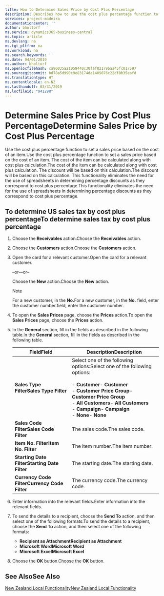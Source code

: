 ```yaml
---
title: How to Determine Sales Price by Cost Plus Percentage
description: Describes how to use the cost plus percentage function to set a sales price based on the cost of an item.
services: project-madeira
documentationcenter: ''
author: bholtorf
ms.service: dynamics365-business-central
ms.topic: article
ms.devlang: na
ms.tgt_pltfrm: na
ms.workload: na
ms.search.keywords: ''
ms.date: 04/01/2019
ms.author: bholtorf
ms.openlocfilehash: ca96035a21059440c30faf82179baa45fc017597
ms.sourcegitcommit: bd78a5d990c9e83174da1409076c22df8b35eafd
ms.translationtype: HT
ms.contentlocale: en-NZ
ms.lasthandoff: 03/31/2019
ms.locfileid: "941298"
---
```

# <a name="determine-sales-price-by-cost-plus-percentage"></a><span data-ttu-id="9479a-103">Determine Sales Price by Cost Plus Percentage</span><span class="sxs-lookup"><span data-stu-id="9479a-103">Determine Sales Price by Cost Plus Percentage</span></span>
<span data-ttu-id="9479a-104">Use the cost plus percentage function to set a sales price based on the cost of an item.</span><span class="sxs-lookup"><span data-stu-id="9479a-104">Use the cost plus percentage function to set a sales price based on the cost of an item.</span></span> <span data-ttu-id="9479a-105">The cost of the item can be calculated along with cost plus calculation.</span><span class="sxs-lookup"><span data-stu-id="9479a-105">The cost of the item can be calculated along with cost plus calculation.</span></span> <span data-ttu-id="9479a-106">The discount will be based on this calculation.</span><span class="sxs-lookup"><span data-stu-id="9479a-106">The discount will be based on this calculation.</span></span> <span data-ttu-id="9479a-107">This functionality eliminates the need for the use of spreadsheets in determining percentage discounts as they correspond to cost plus percentage.</span><span class="sxs-lookup"><span data-stu-id="9479a-107">This functionality eliminates the need for the use of spreadsheets in determining percentage discounts as they correspond to cost plus percentage.</span></span>  

## <a name="to-determine-sales-tax-by-cost-plus-percentage"></a><span data-ttu-id="9479a-108">To determine US sales tax by cost plus percentage</span><span class="sxs-lookup"><span data-stu-id="9479a-108">To determine sales tax by cost plus percentage</span></span>  

1.  <span data-ttu-id="9479a-109">Choose the **Receivables** action.</span><span class="sxs-lookup"><span data-stu-id="9479a-109">Choose the **Receivables** action.</span></span>  
3.  <span data-ttu-id="9479a-110">Choose the **Customers** action.</span><span class="sxs-lookup"><span data-stu-id="9479a-110">Choose the **Customers** action.</span></span>  
4.  <span data-ttu-id="9479a-111">Open the card for a relevant customer.</span><span class="sxs-lookup"><span data-stu-id="9479a-111">Open the card for a relevant customer.</span></span>  

     <span data-ttu-id="9479a-112">–or–</span><span class="sxs-lookup"><span data-stu-id="9479a-112">–or–</span></span>  

    <span data-ttu-id="9479a-113">Choose the **New** action.</span><span class="sxs-lookup"><span data-stu-id="9479a-113">Choose the **New** action.</span></span>  

    > [!NOTE]  
    >  <span data-ttu-id="9479a-114">For a new customer, in the **No.**</span><span class="sxs-lookup"><span data-stu-id="9479a-114">For a new customer, in the **No.**</span></span> <span data-ttu-id="9479a-115">field, enter the customer number.</span><span class="sxs-lookup"><span data-stu-id="9479a-115">field, enter the customer number.</span></span>  

5.  <span data-ttu-id="9479a-116">To open the **Sales Prices** page, choose the **Prices** action.</span><span class="sxs-lookup"><span data-stu-id="9479a-116">To open the **Sales Prices** page, choose the **Prices** action.</span></span>  
6.  <span data-ttu-id="9479a-117">In the **General** section, fill in the fields as described in the following table.</span><span class="sxs-lookup"><span data-stu-id="9479a-117">In the **General** section, fill in the fields as described in the following table.</span></span>  

    |<span data-ttu-id="9479a-118">Field</span><span class="sxs-lookup"><span data-stu-id="9479a-118">Field</span></span>|<span data-ttu-id="9479a-119">Description</span><span class="sxs-lookup"><span data-stu-id="9479a-119">Description</span></span>|  
    |-----------|-----------------|  
    |<span data-ttu-id="9479a-120">**Sales Type Filter**</span><span class="sxs-lookup"><span data-stu-id="9479a-120">**Sales Type Filter**</span></span>|<span data-ttu-id="9479a-121">Select one of the following options:</span><span class="sxs-lookup"><span data-stu-id="9479a-121">Select one of the following options:</span></span><br /><br /> <span data-ttu-id="9479a-122">-   **Customer**</span><span class="sxs-lookup"><span data-stu-id="9479a-122">-   **Customer**</span></span><br /><span data-ttu-id="9479a-123">-   **Customer Price Group**</span><span class="sxs-lookup"><span data-stu-id="9479a-123">-   **Customer Price Group**</span></span><br /><span data-ttu-id="9479a-124">-   **All Customers**</span><span class="sxs-lookup"><span data-stu-id="9479a-124">-   **All Customers**</span></span><br /><span data-ttu-id="9479a-125">-   **Campaign**</span><span class="sxs-lookup"><span data-stu-id="9479a-125">-   **Campaign**</span></span><br /><span data-ttu-id="9479a-126">-   **None**</span><span class="sxs-lookup"><span data-stu-id="9479a-126">-   **None**</span></span>|  
    |<span data-ttu-id="9479a-127">**Sales Code Filter**</span><span class="sxs-lookup"><span data-stu-id="9479a-127">**Sales Code Filter**</span></span>|<span data-ttu-id="9479a-128">The sales code.</span><span class="sxs-lookup"><span data-stu-id="9479a-128">The sales code.</span></span>|  
    |<span data-ttu-id="9479a-129">**Item No. Filter**</span><span class="sxs-lookup"><span data-stu-id="9479a-129">**Item No. Filter**</span></span>|<span data-ttu-id="9479a-130">The item number.</span><span class="sxs-lookup"><span data-stu-id="9479a-130">The item number.</span></span>|  
    |<span data-ttu-id="9479a-131">**Starting Date Filter**</span><span class="sxs-lookup"><span data-stu-id="9479a-131">**Starting Date Filter**</span></span>|<span data-ttu-id="9479a-132">The starting date.</span><span class="sxs-lookup"><span data-stu-id="9479a-132">The starting date.</span></span>|  
    |<span data-ttu-id="9479a-133">**Currency Code Filter**</span><span class="sxs-lookup"><span data-stu-id="9479a-133">**Currency Code Filter**</span></span>|<span data-ttu-id="9479a-134">The currency code.</span><span class="sxs-lookup"><span data-stu-id="9479a-134">The currency code.</span></span>|  

7.  <span data-ttu-id="9479a-135">Enter information into the relevant fields.</span><span class="sxs-lookup"><span data-stu-id="9479a-135">Enter information into the relevant fields.</span></span>  
8.  <span data-ttu-id="9479a-136">To send the details to a recipient, choose the **Send To** action, and then select one of the following formats:</span><span class="sxs-lookup"><span data-stu-id="9479a-136">To send the details to a recipient, choose the **Send To** action, and then select one of the following formats:</span></span>  

    - <span data-ttu-id="9479a-137">**Recipient as Attachment**</span><span class="sxs-lookup"><span data-stu-id="9479a-137">**Recipient as Attachment**</span></span>  
    - <span data-ttu-id="9479a-138">**Microsoft Word**</span><span class="sxs-lookup"><span data-stu-id="9479a-138">**Microsoft Word**</span></span>  
    - <span data-ttu-id="9479a-139">**Microsoft Excel**</span><span class="sxs-lookup"><span data-stu-id="9479a-139">**Microsoft Excel**</span></span>  

9. <span data-ttu-id="9479a-140">Choose the **OK** button.</span><span class="sxs-lookup"><span data-stu-id="9479a-140">Choose the **OK** button.</span></span>  

## <a name="see-also"></a><span data-ttu-id="9479a-141">See Also</span><span class="sxs-lookup"><span data-stu-id="9479a-141">See Also</span></span>  
[<span data-ttu-id="9479a-142">New Zealand Local Functionality</span><span class="sxs-lookup"><span data-stu-id="9479a-142">New Zealand Local Functionality</span></span>](new-zealand-local-functionality.md)
